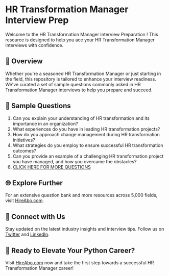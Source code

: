 # HR Transformation Manager Interview Prep

Welcome to the HR Transformation Manager Interview Preparation ! This resource is designed to help you ace your HR Transformation Manager interviews with confidence.

## 🚀 Overview

Whether you're a seasoned HR Transformation Manager or just starting in the field, this repository is tailored to enhance your interview readiness. We've curated a set of sample questions commonly asked in HR Transformation Manager interviews to help you prepare and succeed.

## 📝 Sample Questions

1. Can you explain your understanding of HR transformation and its importance in an organization?
2. What experiences do you have in leading HR transformation projects?
3. How do you approach change management during HR transformation initiatives?
4. What strategies do you employ to ensure successful HR transformation outcomes?
5. Can you provide an example of a challenging HR transformation project you have managed, and how you overcame the obstacles?
6. [CLICK HERE FOR MORE QUESTIONS](https://hireabo.com/job/1_1_45/HR%20Transformation%20Manager)

## 🌐 Explore Further

For an extensive question bank and more resources across 5,000 fields, visit [HireAbo.com](https://www.hireabo.com).

## 📱 Connect with Us

Stay updated on the latest industry insights and interview tips. Follow us on [Twitter](https://twitter.com/hireabo) and [LinkedIn](https://www.linkedin.com/in/hire-abo-3609972a8/).

## 🚀 Ready to Elevate Your Python Career?

Visit [HireAbo.com](https://www.hireabo.com) now and take the first step towards a successful HR Transformation Manager career!